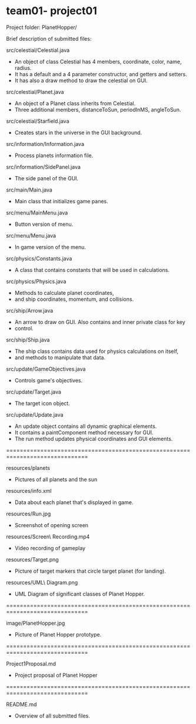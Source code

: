 # team01- project01
Project folder:
PlanetHopper/


Brief description of submitted files:

src/celestial/Celestial.java
   - An object of class Celestial has 4 members, coordinate, color, name, radius.
   - It has a default and a 4 parameter constructor, and getters and setters.
   - It has also a draw method to draw the celestial on GUI.

src/celestial/Planet.java
   - An object of a Planet class inherits from Celestial.
   - Three additional members, distanceToSun, periodInMS, angleToSun.

src/celestial/Starfield.java
   - Creates stars in the universe in the GUI background.

src/information/Information.java
   - Process planets information file.

src/information/SidePanel.java
   - The side panel of the GUI.

src/main/Main.java
   - Main class that initializes game panes.

src/menu/MainMenu.java
   - Button version of menu.

src/menu/Menu.java
   - In game version of the menu.

src/physics/Constants.java
   - A class that contains constants that will be used in calculations.

src/physics/Physics.java
   - Methods to calculate planet coordinates,
   - and ship coordinates, momentum, and collisions.

src/ship/Arrow.java
   - An arrow to draw on GUI. Also contains and inner private class for key
   - control.

src/ship/Ship.java
   - The ship class contains data used for physics calculations on itself,
   - and methods to manipulate that data.

src/update/GameObjectives.java
   - Controls game's objectives.

src/update/Target.java
   - The target icon object.

src/update/Update.java
   - An update object contains all dynamic graphical elements.
   - It contains a paintComponent method necessary for GUI.
   - The run method updates physical coordinates and GUI elements.


   ==============================================================================

resources/planets
   - Pictures of all planets and the sun

resources/info.xml
   - Data about each planet that's displayed in game.

resources/Run.jpg
   - Screenshot of opening screen

resources/Screen\ Recording.mp4
   - Video recording of gameplay

resources/Target.png
   - Picture of target markers that circle target planet (for landing).

resources/UML\ Diagram.png
   - UML Diagram of significant classes of Planet Hopper.


   ==============================================================================

image/PlanetHopper.jpg
   - Picture of Planet Hopper prototype.


   ==============================================================================
   
Project1Proposal.md
   - Project proposal of Planet Hopper


   ==============================================================================

README.md
   - Overview of all submitted files.
